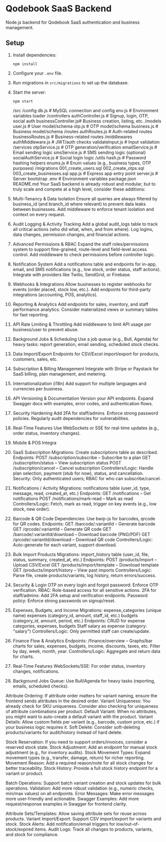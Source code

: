 # Qodebook SaaS Backend

Node.js backend for Qodebook SaaS authentication and business management.

## Setup

1. Install dependencies:
   ```
   npm install
   ```
2. Configure your `.env` file.
3. Run migrations in `src/migrations` to set up the database.
4. Start the server:
   ```
   npm start
   ```
    /src
  /config
    db.js                # MySQL connection and config
    env.js               # Environment variables loader
  /controllers
    authController.js    # Signup, login, OTP, social auth
    businessController.js# Business creation, listing, etc.
  /models
    user.js              # User model/schema
    otp.js               # OTP model/schema
    business.js          # Business model/schema
  /routes
    authRoutes.js        # Auth-related routes
    businessRoutes.js    # Business-related routes
  /middlewares
    authMiddleware.js    # JWT/auth checks
    validateInput.js     # Input validation
  /services
    otpService.js        # OTP generation/verification
    emailService.js      # Email sending logic
    smsService.js        # SMS sending logic (optional)
    socialAuthService.js # Social login logic
  /utils
    hash.js              # Password hashing helpers
    enums.js             # Enum values (e.g., business types, OTP purposes)
  /migrations
    001_create_users.sql
    002_create_otps.sql
    003_create_businesses.sql
  app.js                 # Express app entry point
  server.js              # Server bootstrap
.env                     # Environment variables
package.json
README.md
Your SaaS backend is already robust and modular, but to truly scale and compete at a high level, consider these additions:

1. Multi-Tenancy & Data Isolation
Ensure all queries are always filtered by business_id (and branch_id where relevant) to prevent data leaks between businesses.
Add middleware to enforce tenant isolation and context on every request.
2. Audit Logging & Activity Tracking
Add a global audit_logs table to track all critical actions (who did what, when, and from where).
Log logins, data changes, permission changes, and financial actions.
3. Advanced Permissions & RBAC
Expand the staff roles/permissions system to support fine-grained, route-level and field-level access control.
Add middleware to check permissions before controller logic.
4. Notification System
Add a notifications table and endpoints for in-app, email, and SMS notifications (e.g., low stock, order status, staff actions).
Integrate with providers like Twilio, SendGrid, or Firebase.
5. Webhooks & Integrations
Allow businesses to register webhooks for events (order placed, stock low, etc.).
Add endpoints for third-party integrations (accounting, POS, analytics).
6. Reporting & Analytics
Add endpoints for sales, inventory, and staff performance analytics.
Consider materialized views or summary tables for fast reporting.
7. API Rate Limiting & Throttling
Add middleware to limit API usage per business/user to prevent abuse.
8. Background Jobs & Scheduling
Use a job queue (e.g., Bull, Agenda) for heavy tasks: report generation, email sending, scheduled stock checks.
9. Data Import/Export
Endpoints for CSV/Excel import/export for products, customers, sales, etc.
10. Subscription & Billing Management
Integrate with Stripe or Paystack for SaaS billing, plan management, and metering.
11. Internationalization (i18n)
Add support for multiple languages and currencies per business.
12. API Versioning & Documentation
Version your API endpoints.
Expand Swagger docs with examples, error codes, and authentication flows.
13. Security Hardening
Add 2FA for staff/admins.
Enforce strong password policies.
Regularly audit dependencies for vulnerabilities.
14. Real-Time Features
Use WebSockets or SSE for real-time updates (e.g., order status, inventory changes).
15. Mobile & POS Integra

1. SaaS Subscription
Migrations: Create subscriptions table as described.
Endpoints:
POST /subscription/subscribe – Subscribe to a plan
GET /subscription/status – View subscription status
POST /subscription/cancel – Cancel subscription
Controllers/Logic: Handle plan selection, payment (stub for now), status, and cancellation.
Security: Only authenticated users; RBAC for who can subscribe/cancel.
2. Notifications / Activity
Migrations: notifications table (user_id, type, message, read, created_at, etc.)
Endpoints:
GET /notifications – Get notifications
POST /notifications/mark-read – Mark as read
Controllers/Logic: Fetch, mark as read, trigger on key events (e.g., low stock, new order).
3. Barcode & QR Code
Dependencies: Use bwip-js for barcodes, qrcode for QR codes.
Endpoints:
GET /barcode/:variantId – Generate barcode
GET /qrcode/:variantId – Generate QR code
GET /barcode/:variantId/download – Download barcode (PNG/PDF)
GET /qrcode/:variantId/download – Download QR code
Controllers/Logic: Auto-generate for each variant, support download.
4. Bulk Import Products
Migrations: import_history table (user_id, file, status, summary, created_at, etc.)
Endpoints:
POST /products/import – Upload CSV/Excel
GET /products/import/template – Download template
GET /products/import/history – View past imports
Controllers/Logic: Parse file, create products/variants, log history, return errors/success.
5. Security & Login
OTP on every login and forgot password: Enforce OTP verification.
RBAC: Role-based access for all sensitive actions.
2FA for staff/admins: Add 2FA setup and verification endpoints.
Password policy: Enforce strong passwords on signup/reset.
6. Expenses, Budgets, and Income
Migrations:
expense_categories (unique name)
expenses (category_id, amount, staff_id, etc.)
budgets (category_id, amount, period, etc.)
Endpoints:
CRUD for expense categories, expenses, budgets
Staff salary as expense (category: "salary")
Controllers/Logic: Only permitted staff can create/update.
7. Finance Flow & Analytics
Endpoints:
/finance/overview – Graphs/bar charts for sales, expenses, budgets, income, discounts, taxes, etc.
Filter by day, week, month, year.
Controllers/Logic: Aggregate and return data for charts.
8. Real-Time Features
WebSockets/SSE: For order status, inventory changes, notifications.
9. Background Jobs
Queue: Use Bull/Agenda for heavy tasks (reporting, emails, scheduled checks).

Attribute Ordering: If attribute order matters for variant naming, ensure the frontend sends attributes in the desired order.
Variant Uniqueness: You already check for SKU uniqueness. Consider also checking for uniqueness of attribute combinations per product.
Default Variant: When no attributes, you might want to auto-create a default variant with the product.
Variant Details: Allow custom fields per variant (e.g., barcode, custom price, etc.) if your business logic requires it.
Soft Delete: Consider soft-deleting products/variants for audit/history instead of hard delete.


Stock Reservation: If you need to support orders/invoices, consider a reserved stock state.
Stock Adjustment: Add an endpoint for manual stock adjustment (e.g., for inventory audits).
Stock Movement Types: Expand movement types (e.g., transfer, damage, return) for richer reporting.
Movement Reason: Add a required reason/note for all stock changes for better traceability.
Stock History: Provide a full stock history endpoint for a variant or product.

Batch Operations: Support batch variant creation and stock updates for bulk operations.
Validation: Add more robust validation (e.g., numeric checks, min/max values) on all endpoints.
Error Messages: Make error messages more user-friendly and actionable.
Swagger Examples: Add more request/response examples in Swagger for frontend clarity.

Attribute Sets/Templates: Allow saving attribute sets for reuse across products.
Variant Import/Export: Support CSV import/export for variants and stock.
Stock Alerts: Add notification/email triggers for low/out-of-stock/expired items.
Audit Logs: Track all changes to products, variants, and stock for compliance.